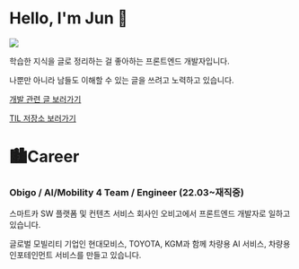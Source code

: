 # Hello, I'm Jun :pig:

[<img src="https://img.shields.io/badge/LinkedIn-0074C2?style=flat-square&logo=LinkedIn&logoColor=white"/>](https://www.linkedin.com/in/%EC%98%81%EC%A4%80-%EC%A0%95-2416ab22a/)

학습한 지식을 글로 정리하는 걸 좋아하는 프론트엔드 개발자입니다.

나뿐만 아니라 남들도 이해할 수 있는 글을 쓰려고 노력하고 있습니다.

[개발 관련 글 보러가기](https://dudwns0921.github.io/2022/10/06/Debounce-and-Throttle/)

[TIL 저장소 보러가기](https://github.com/dudwns0921/TIL)

# 🏙Career

### Obigo / AI/Mobility 4 Team / Engineer (22.03~재직중)

스마트카 SW 플랫폼 및 컨텐츠 서비스 회사인 오비고에서 프론트엔드 개발자로 일하고 있습니다.

글로벌 모빌리티 기업인 현대모비스, TOYOTA, KGM과 함께 차량용 AI 서비스, 차량용 인포테인먼트 서비스를 만들고 있습니다.
